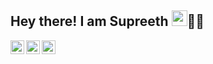 ## Hey there! I am Supreeth <img src="https://media.giphy.com/media/hvRJCLFzcasrR4ia7z/giphy.gif" width="25px">👨‍💻

<a href="https://www.linkedin.com/in/supreeth-s-angadi-64843116a/">
  <img align="left" alt="Linkedin profile" width="22px" src="https://raw.githubusercontent.com/peterthehan/peterthehan/master/assets/linkedin.svg" />
</a>
<a href="https://twitter.com/AngadiSupreeth">
  <img align="left" alt="Twitter profile" width="22px" src="https://raw.githubusercontent.com/peterthehan/peterthehan/master/assets/twitter.svg" />
</a>
<a href="https://www.facebook.com/supreeths.angadi/">
  <img align="left" alt="Twitter profile" width="22px" src="https://raw.githubusercontent.com/peterthehan/peterthehan/master/assets/Facebook.svg" />
</a>
